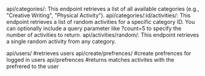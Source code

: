 api/categories/: This endpoint retrieves a list of all available categories (e.g., "Creative Writing", "Physical Activity").
api/categories/:id/activities/: This endpoint retrieves a list of random activities for a specific category ID. You can optionally include a query parameter like ?count=5 to specify the number of activities to return.
api/activities/random/: This endpoint retrieves a single random activity from any category.

  api/users/      #retrieves users
  api/create/prefrences/    #create prefrences for logged in users
  api/prefrences        #returns matches activites with the prefrered to the user
